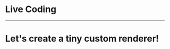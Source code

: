 <!-- note
At this time, I'll create a tiny custom renderer for a  file system.
-->

# Live Coding

---------------

# Let's create a tiny custom renderer!